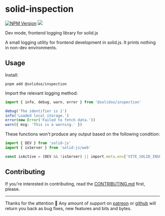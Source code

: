 # solid-inspection
[![NPM Version](https://img.shields.io/npm/v/@solidso/inspection.svg?style=flat)](https://www.npmjs.com/package/@solidso/inspection)
![](https://img.shields.io/npm/dm/@solidso/inspection.svg?style=flat)

Dev mode, frontend logging library for solid.js

A small logging utility for frontend development in solid.js. It prints nothing in non-dev environments.

## Usage
Install:
```shell
pnpm add @solidso/inspection
```

Import the relevant logging method:
```ts
import { info, debug, warn, error } from '@solidso/inspection'

debug('The identifier is 1')
info('Loaded local storage.')
error(new Error('Failed to fetch data.'))
warn({ msg: 'This is a warning.' })
```

These functions won't produce any output based on the following condition:
```ts
import { DEV } from 'solid-js'
import { isServer } from 'solid-js/web'

const isActive = (DEV && !isServer) || import.meta.env['VITE_SOLID_INSPECTION']
```

## Contributing
If you're interested in contributing, read the [CONTRIBUTING.md](https://github.com/muratgozel/muratgozel/blob/main/CONTRIBUTING.md) first, please.

---

Thanks for the attention 💙 Any amount of support on [patreon](https://patreon.com/muratgozel?utm_medium=organic&utm_source=github_repo&utm_campaign=github&utm_content=join_link) or [github](https://github.com/sponsors/muratgozel) will return you back as bug fixes, new features and bits and bytes.
